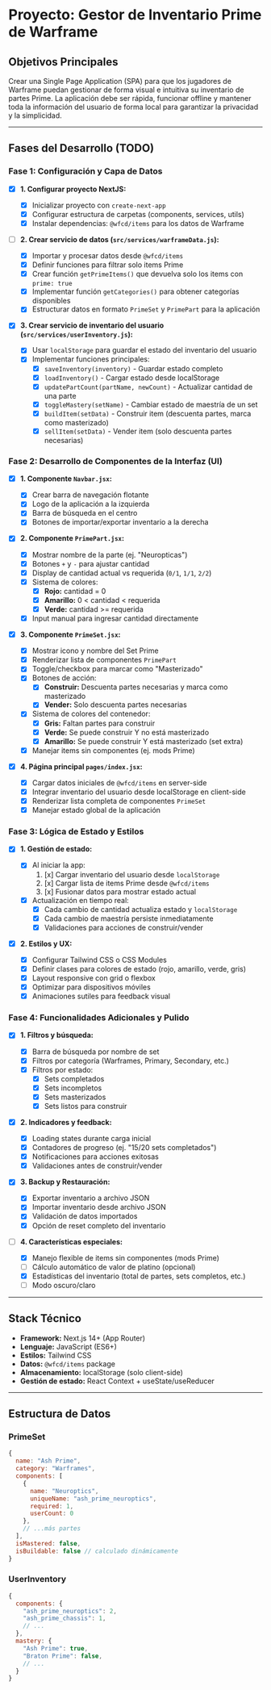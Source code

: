 # Proyecto: Gestor de Inventario Prime de Warframe

## Objetivos Principales

Crear una Single Page Application (SPA) para que los jugadores de Warframe puedan gestionar de forma visual e intuitiva su inventario de partes Prime. La aplicación debe ser rápida, funcionar offline y mantener toda la información del usuario de forma local para garantizar la privacidad y la simplicidad.

---

## Fases del Desarrollo (TODO)

### Fase 1: Configuración y Capa de Datos

- [x] **1. Configurar proyecto NextJS:**

  - [x] Inicializar proyecto con `create-next-app`
  - [x] Configurar estructura de carpetas (components, services, utils)
  - [x] Instalar dependencias: `@wfcd/items` para los datos de Warframe

- [ ] **2. Crear servicio de datos (`src/services/warframeData.js`):**

  - [x] Importar y procesar datos desde `@wfcd/items`
  - [x] Definir funciones para filtrar solo items Prime
  - [x] Crear función `getPrimeItems()` que devuelva solo los items con `prime: true`
  - [x] Implementar función `getCategories()` para obtener categorías disponibles
  - [x] Estructurar datos en formato `PrimeSet` y `PrimePart` para la aplicación

- [x] **3. Crear servicio de inventario del usuario (`src/services/userInventory.js`):**
  - [x] Usar `localStorage` para guardar el estado del inventario del usuario
  - [x] Implementar funciones principales:
    - [x] `saveInventory(inventory)` - Guardar estado completo
    - [x] `loadInventory()` - Cargar estado desde localStorage
    - [x] `updatePartCount(partName, newCount)` - Actualizar cantidad de una parte
    - [x] `toggleMastery(setName)` - Cambiar estado de maestría de un set
    - [x] `buildItem(setData)` - Construir item (descuenta partes, marca como masterizado)
    - [x] `sellItem(setData)` - Vender item (solo descuenta partes necesarias)

### Fase 2: Desarrollo de Componentes de la Interfaz (UI)

- [x] **1. Componente `Navbar.jsx`:**

  - [x] Crear barra de navegación flotante
  - [x] Logo de la aplicación a la izquierda
  - [x] Barra de búsqueda en el centro
  - [x] Botones de importar/exportar inventario a la derecha

- [x] **2. Componente `PrimePart.jsx`:**

  - [x] Mostrar nombre de la parte (ej. "Neuropticas")
  - [x] Botones `+` y `-` para ajustar cantidad
  - [x] Display de cantidad actual vs requerida (`0/1`, `1/1`, `2/2`)
  - [x] Sistema de colores:
    - [x] **Rojo:** cantidad = 0
    - [x] **Amarillo:** 0 < cantidad < requerida
    - [x] **Verde:** cantidad >= requerida
  - [x] Input manual para ingresar cantidad directamente

- [x] **3. Componente `PrimeSet.jsx`:**

  - [x] Mostrar icono y nombre del Set Prime
  - [x] Renderizar lista de componentes `PrimePart`
  - [x] Toggle/checkbox para marcar como "Masterizado"
  - [x] Botones de acción:
    - [x] **Construir:** Descuenta partes necesarias y marca como masterizado
    - [x] **Vender:** Solo descuenta partes necesarias
  - [x] Sistema de colores del contenedor:
    - [x] **Gris:** Faltan partes para construir
    - [x] **Verde:** Se puede construir Y no está masterizado
    - [x] **Amarillo:** Se puede construir Y está masterizado (set extra)
  - [x] Manejar items sin componentes (ej. mods Prime)

- [x] **4. Página principal `pages/index.jsx`:**
  - [x] Cargar datos iniciales de `@wfcd/items` en server-side
  - [x] Integrar inventario del usuario desde localStorage en client-side
  - [x] Renderizar lista completa de componentes `PrimeSet`
  - [x] Manejar estado global de la aplicación

### Fase 3: Lógica de Estado y Estilos

- [x] **1. Gestión de estado:**

  - [x] Al iniciar la app:
    1. [x] Cargar inventario del usuario desde `localStorage`
    2. [x] Cargar lista de items Prime desde `@wfcd/items`
    3. [x] Fusionar datos para mostrar estado actual
  - [x] Actualización en tiempo real:
    - [x] Cada cambio de cantidad actualiza estado y `localStorage`
    - [x] Cada cambio de maestría persiste inmediatamente
    - [x] Validaciones para acciones de construir/vender

- [x] **2. Estilos y UX:**
  - [x] Configurar Tailwind CSS o CSS Modules
  - [x] Definir clases para colores de estado (rojo, amarillo, verde, gris)
  - [x] Layout responsive con grid o flexbox
  - [x] Optimizar para dispositivos móviles
  - [x] Animaciones sutiles para feedback visual

### Fase 4: Funcionalidades Adicionales y Pulido

- [x] **1. Filtros y búsqueda:**

  - [x] Barra de búsqueda por nombre de set
  - [x] Filtros por categoría (Warframes, Primary, Secondary, etc.)
  - [x] Filtros por estado:
    - [x] Sets completados
    - [x] Sets incompletos
    - [x] Sets masterizados
    - [x] Sets listos para construir

- [x] **2. Indicadores y feedback:**

  - [x] Loading states durante carga inicial
  - [x] Contadores de progreso (ej. "15/20 sets completados")
  - [x] Notificaciones para acciones exitosas
  - [x] Validaciones antes de construir/vender

- [x] **3. Backup y Restauración:**

  - [x] Exportar inventario a archivo JSON
  - [x] Importar inventario desde archivo JSON
  - [x] Validación de datos importados
  - [x] Opción de reset completo del inventario

- [ ] **4. Características especiales:**
  - [x] Manejo flexible de items sin componentes (mods Prime)
  - [ ] Cálculo automático de valor de platino (opcional)
  - [x] Estadísticas del inventario (total de partes, sets completos, etc.)
  - [ ] Modo oscuro/claro

---

## Stack Técnico

- **Framework:** Next.js 14+ (App Router)
- **Lenguaje:** JavaScript (ES6+)
- **Estilos:** Tailwind CSS
- **Datos:** `@wfcd/items` package
- **Almacenamiento:** localStorage (solo client-side)
- **Gestión de estado:** React Context + useState/useReducer

---

## Estructura de Datos

### PrimeSet

```javascript
{
  name: "Ash Prime",
  category: "Warframes",
  components: [
    {
      name: "Neuroptics",
      uniqueName: "ash_prime_neuroptics",
      required: 1,
      userCount: 0
    },
    // ...más partes
  ],
  isMastered: false,
  isBuildable: false // calculado dinámicamente
}
```

### UserInventory

```javascript
{
  components: {
    "ash_prime_neuroptics": 2,
    "ash_prime_chassis": 1,
    // ...
  },
  mastery: {
    "Ash Prime": true,
    "Braton Prime": false,
    // ...
  }
}
```
